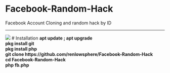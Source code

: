 # Facebook-Random-Hack
Facebook Account Cloning and random hack by ID

<hr>
<img src="https://i.ibb.co/1TncGNg/Screenshot-20210408-171207-1.jpg">
# Installation
<b>
apt update ; apt upgrade <br>
pkg install git <br>
pkg install php <br>
git clone https://github.com/renlowsphere/Facebook-Random-Hack <br>
cd Facebook-Random-Hack <br>
php fb.php

